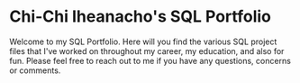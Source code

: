 # Chi-Chi Iheanacho's SQL Portfolio 


Welcome to my SQL Portfolio. Here will you find the various SQL project files that I've worked on throughout my career, my education, and also for fun. Please feel free to reach out to me if you have any questions, concerns or comments. 
